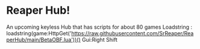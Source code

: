 # Reaper Hub! 
An upcoming keyless Hub that has scripts for about 80 games
Loadstring : loadstring(game:HttpGet('https://raw.githubusercontent.com/SrReaper/ReaperHub/main/BetaOBF.lua'))()
Gui:Right Shift
